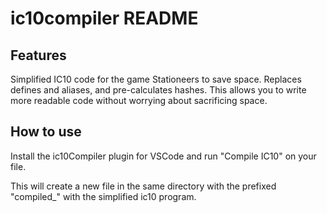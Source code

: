 # ic10compiler README

## Features

Simplified IC10 code for the game Stationeers to save space. Replaces defines and aliases, and pre-calculates hashes. This allows you to write more readable code without worrying about sacrificing space.

## How to use

Install the ic10Compiler plugin for VSCode and run "Compile IC10" on your file.

This will create a new file in the same directory with the prefixed "compiled_" with the simplified ic10 program.
